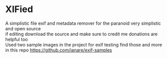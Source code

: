 # XIFied
A simplistic file exif and metadata remover for the paranoid very simplistic and open source
<br>
if editing download the source and make sure to credit me donations are helpful too 
<br>
Used two sample images in the project for exif testing find those and more in this repo
https://github.com/ianare/exif-samples

